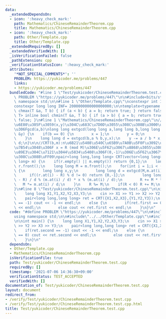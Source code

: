 ```yaml
---
data:
  _extendedDependsOn:
  - icon: ':heavy_check_mark:'
    path: Mathematics/ChineseRemainderTheorem.cpp
    title: Mathematics/ChineseRemainderTheorem.cpp
  - icon: ':heavy_check_mark:'
    path: Other/Template.cpp
    title: Other/Template.cpp
  _extendedRequiredBy: []
  _extendedVerifiedWith: []
  _isVerificationFailed: false
  _pathExtension: cpp
  _verificationStatusIcon: ':heavy_check_mark:'
  attributes:
    '*NOT_SPECIAL_COMMENTS*': ''
    PROBLEM: https://yukicoder.me/problems/447
    links:
    - https://yukicoder.me/problems/447
  bundledCode: "#line 1 \"Test/yukicoder/ChineseRemainderTheorem.test.cpp\"\n#define\
    \ PROBLEM \"https://yukicoder.me/problems/447\"\n\n#include<bits/stdc++.h>\nusing\
    \ namespace std;\n\n#line 1 \"Other/Template.cpp\"\nconstexpr int Inf = 2000000030;\n\
    constexpr long long INF= 2000000000000000000;\n\ntemplate<typename T> inline bool\
    \ chmax(T &a, T b) { if (a < b) { a = b; return true; } return false; }\ntemplate<typename\
    \ T> inline bool chmin(T &a, T b) { if (a > b) { a = b; return true; } return\
    \ false; }\n#line 1 \"Mathematics/ChineseRemainderTheorem.cpp\"\n//extgcd(a,b,x,y):ax+by=gcd(a,b)\u3092\
    \u6E80\u305F\u3059(x,y)\u304C\u683C\u7D0D\u3055\u308C\u308B\u3000\u8FD4\u308A\u5024\
    \u306Fgcd(a,b)\nlong long extgcd(long long a,long long b,long long &x,long long\
    \ &y) {\n    if(b == 0) {\n        x = 1;\n        y = 0;\n        return a;\n\
    \    }\n    long long d = extgcd(b,a % b,y,x);\n    y -= a / b * x;\n    return\
    \ d;\n}\n\n//CRT(b,m):n\u6B21\u5408\u540C\u65B9\u7A0B\u5F0F\u3092\u89E3\u304F\u3002\
    \u7B54\u3048\u306F x = R (mod M)\u306E\u5F62\u3067\u8868\u3055\u308C\u308B\uFF08\
    \u89E3\u304C\u7121\u3044\u5834\u5408\u306F(0,-1)\u306E\u5F62\u3067\u8868\u3055\
    \u308C\u308B\uFF09\npair<long long,long long> CRT(vector<long long> r,vector<long\
    \ long> m) {\n    if(r.empty() || m.empty()) return {0,1};\n    long long R =\
    \ r.front();\n    long long M = m.front();\n    for(int i = 1;i < (int)r.size();i++)\
    \ {\n        long long x,y;\n        long long d = extgcd(M,m.at(i),x,y);\n  \
    \      if((r.at(i) - R) % d != 0) return {0,-1};\n        long long tmp = (r.at(i)\
    \ - R) / d % (m.at(i) / d) * x % (m.at(i) / d);\n        R += M * tmp;\n     \
    \   M *= m.at(i) / d;\n    }\n    R %= M;\n    if(R < 0) R += M;\n    return {R,M};\n\
    }\n#line 8 \"Test/yukicoder/ChineseRemainderTheorem.test.cpp\"\n\nint main() {\n\
    \    long long X1,Y1,X2,Y2,X3,Y3;\n    cin >> X1 >> Y1 >> X2 >> Y2 >> X3 >> Y3;\n\
    \    pair<long long,long long> ret = CRT({X1,X2,X3},{Y1,Y2,Y3});\n    if(ret.second\
    \ == -1) cout << -1 << endl;\n    else {\n        if(ret.first == 0) cout << ret.second\
    \ << endl;\n        else cout << ret.first << endl;\n    }\n}\n"
  code: "#define PROBLEM \"https://yukicoder.me/problems/447\"\n\n#include<bits/stdc++.h>\n\
    using namespace std;\n\n#include\"../../Other/Template.cpp\"\n#include\"../../Mathematics/ChineseRemainderTheorem.cpp\"\
    \n\nint main() {\n    long long X1,Y1,X2,Y2,X3,Y3;\n    cin >> X1 >> Y1 >> X2\
    \ >> Y2 >> X3 >> Y3;\n    pair<long long,long long> ret = CRT({X1,X2,X3},{Y1,Y2,Y3});\n\
    \    if(ret.second == -1) cout << -1 << endl;\n    else {\n        if(ret.first\
    \ == 0) cout << ret.second << endl;\n        else cout << ret.first << endl;\n\
    \    }\n}\n"
  dependsOn:
  - Other/Template.cpp
  - Mathematics/ChineseRemainderTheorem.cpp
  isVerificationFile: true
  path: Test/yukicoder/ChineseRemainderTheorem.test.cpp
  requiredBy: []
  timestamp: '2021-07-06 14:36:38+09:00'
  verificationStatus: TEST_ACCEPTED
  verifiedWith: []
documentation_of: Test/yukicoder/ChineseRemainderTheorem.test.cpp
layout: document
redirect_from:
- /verify/Test/yukicoder/ChineseRemainderTheorem.test.cpp
- /verify/Test/yukicoder/ChineseRemainderTheorem.test.cpp.html
title: Test/yukicoder/ChineseRemainderTheorem.test.cpp
---
```

